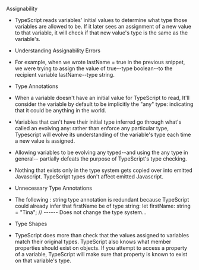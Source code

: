 Assignability

- TypeScript reads variables' initial values to determine what type those
  variables are allowed to be. If it later sees an assignment of a new
  value to that variable, it will check if that new value's type is the
  same as the variable's.

* Understanding Assignability Errors

- For example, when we wrote lastName = true in the previous snippet, we were trying to assign the value of true--type boolean--to the recipient variable lastName--type string.

* Type Annotations

- When a variable doesn't have an initial value for TypeScript to read, It'll consider the variable by default to be implicitly the "any" type: indicating that it could be anything in the world.

- Variables that can't have their initial type inferred go through what's called an evolving any: rather than enforce any particular type, Typescript will evolve its understanding of the variable's type each time a new value is assigned.

- Allowing variables to be evolving any typed--and using the any type in general-- partially defeats the purpose of TypeScript's type checking.

- Nothing that exists only in the type system gets copied over into emitted Javascript. TypeScript types don't affect emitted Javascript.

* Unnecessary Type Annotations

- The following : string type annotation is redundant because TypeScript could already infer that firstName be of type string:
  let firstName: string = "Tina";
  // ------ Does not change the type system...

* Type Shapes

- TypeScript does more than check that the values assigned to variables match their original types. TypeScript also knows what member properties should exist on objects. If you attempt to access a property of a variable, TypeScript will make sure that property is known to exist on that variable's type.
